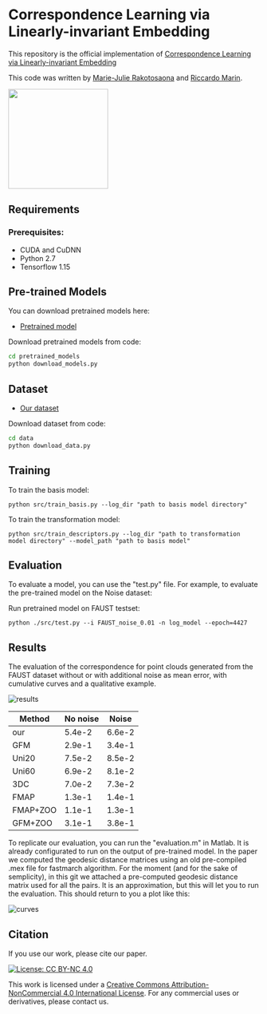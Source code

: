 
# Correspondence Learning via Linearly-invariant Embedding


This repository is the official implementation of [Correspondence Learning via Linearly-invariant Embedding](https://arxiv.org/abs/2010.13136)

This code was written by [Marie-Julie Rakotosaona](http://www.lix.polytechnique.fr/Labo/Marie-Julie.RAKOTOSAONA/) and [Riccardo Marin](http://profs.scienze.univr.it/~marin/).


<img src="images/teaser.png" width="200">

## Requirements

### Prerequisites:
* CUDA and CuDNN
* Python 2.7
* Tensorflow 1.15





## Pre-trained Models

You can download pretrained models here:

- [Pretrained model](https://nuage.lix.polytechnique.fr/index.php/s/kZP65iLt5M9H7Hq/download)


Download pretrained models from code:
``` bash
cd pretrained_models
python download_models.py
```
## Dataset


- [Our dataset](https://nuage.lix.polytechnique.fr/index.php/s/22YrGsJ7M4dx7Ay/download)

Download dataset from code:
``` bash
cd data
python download_data.py
```


## Training

To train the basis model:

```train basis model
python src/train_basis.py --log_dir "path to basis model directory"
```

To train the transformation model:


```train transformation model
python src/train_descriptors.py --log_dir "path to transformation model directory" --model_path "path to basis model"
```

## Evaluation

To evaluate a model, you can use the "test.py" file. For example, to evaluate the pre-trained model on the Noise dataset:

Run pretrained model on FAUST testset:
```eval
python ./src/test.py --i FAUST_noise_0.01 -n log_model --epoch=4427
```

## Results

The evaluation of the correspondence for point clouds generated from the FAUST dataset without or with additional noise as mean error, with cumulative curves and a qualitative example.


![results](images/diff_maps_results.png "results")



| Method         | No noise  | Noise |
| ------------------ |---------------- | -------------- |
| our  |    5.4e-2         |      6.6e-2       |
| GFM  |    2.9e-1         |      3.4e-1       |
| Uni20  |  7.5e-2         |      8.5e-2       |
| Uni60 |   6.9e-2         |      8.1e-2       |
| 3DC |     7.0e-2         |      7.3e-2       |
| FMAP |    1.3e-1         |      1.4e-1       |
| FMAP+ZOO |1.1e-1         |      1.3e-1       |
| GFM+ZOO | 3.1e-1         |      3.8e-1       |

To replicate our evaluation, you can run the "evaluation.m" in Matlab. It is already configurated to run on the output of pre-trained model.
In the paper we computed the geodesic distance matrices using an old pre-compiled .mex file for fastmarch algorithm. For the moment (and for the sake of semplicity), in this git we attached a pre-computed geodesic distance matrix used for all the pairs. It is an approximation, but this will let you to run the evaluation. This should return to you a plot like this:

![curves](images/noise_curves.png "curves")

## Citation
If you use our work, please cite our paper.


[![License: CC BY-NC 4.0](https://img.shields.io/badge/License-CC%20BY--NC%204.0-lightgrey.svg)](https://creativecommons.org/licenses/by-nc/4.0/)

This work is licensed under a [Creative Commons Attribution-NonCommercial 4.0 International License](http://creativecommons.org/licenses/by-nc/4.0/). For any commercial uses or derivatives, please contact us.
